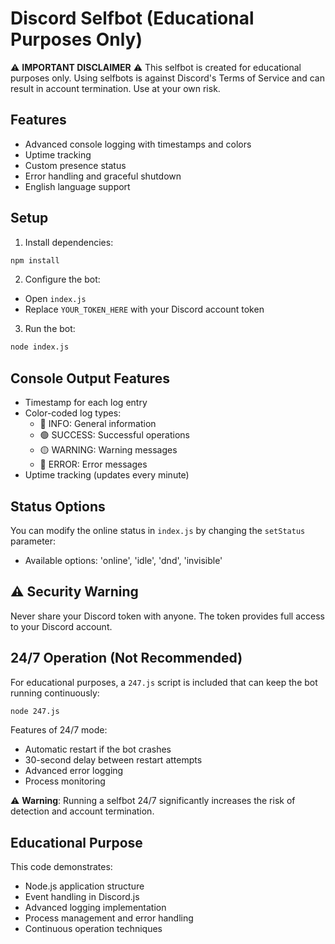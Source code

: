 # Discord Selfbot (Educational Purposes Only)

⚠️ **IMPORTANT DISCLAIMER** ⚠️
This selfbot is created for educational purposes only. Using selfbots is against Discord's Terms of Service and can result in account termination. Use at your own risk.

## Features
- Advanced console logging with timestamps and colors
- Uptime tracking
- Custom presence status
- Error handling and graceful shutdown
- English language support

## Setup
1. Install dependencies:
```bash
npm install
```

2. Configure the bot:
- Open `index.js`
- Replace `YOUR_TOKEN_HERE` with your Discord account token

3. Run the bot:
```bash
node index.js
```

## Console Output Features
- Timestamp for each log entry
- Color-coded log types:
  - 🔵 INFO: General information
  - 🟢 SUCCESS: Successful operations
  - 🟡 WARNING: Warning messages
  - 🔴 ERROR: Error messages
- Uptime tracking (updates every minute)

## Status Options
You can modify the online status in `index.js` by changing the `setStatus` parameter:
- Available options: 'online', 'idle', 'dnd', 'invisible'

## ⚠️ Security Warning
Never share your Discord token with anyone. The token provides full access to your Discord account.

## 24/7 Operation (Not Recommended)
For educational purposes, a `247.js` script is included that can keep the bot running continuously:
```bash
node 247.js
```

Features of 24/7 mode:
- Automatic restart if the bot crashes
- 30-second delay between restart attempts
- Advanced error logging
- Process monitoring

⚠️ **Warning**: Running a selfbot 24/7 significantly increases the risk of detection and account termination.

## Educational Purpose
This code demonstrates:
- Node.js application structure
- Event handling in Discord.js
- Advanced logging implementation
- Process management and error handling
- Continuous operation techniques
